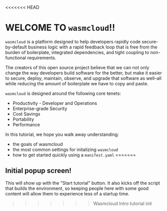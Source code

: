 <<<<<<< HEAD
# WELCOME TO `wasmcloud`!!

`wasmcloud` is a platform designed to help developers rapidly code secure-by-default business logic with a rapid feedback loop that is free from the burden of boilerplate, integrated dependencies, and tight coupling to non-functional requirements.

The creators of this open source project believe that we can not only change the way developers build software for the better, but make it easier to secure, deploy, maintain, observe, and upgrade that software as well–all while reducing the amount of boilerplate we have to copy and paste.

`wasmcloud` is designed around the following core tenets:

- Productivity - Developer and Operations
- Enterprise-grade Security
- Cost Savings
- Portability
- Performance

In this tutorial, we hope you walk away understanding:

- the goals of wasmcloud
- the most common settings for initalizing `wasmcloud`
- how to get started quickly using a `manifest.yaml`
=======
## Initial popup screen!

This will show up with the "Start tutorial" button.
It also kicks off the script that builds the environment, so keeping people here
    with some good content will allow them to experience less of a startup time.
>>>>>>> Wasmcloud Intro tutorial init
